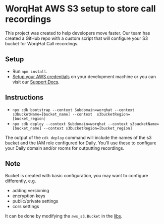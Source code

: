 # WorqHat AWS S3 setup to store call recordings

This project was created to help developers move faster. Our team has created a GitHub repo with 
a custom script that will configure your S3 bucket for WorqHat Call recordings.

## Setup

- Run `npm install`.
- [Setup your AWS credentials](https://docs.aws.amazon.com/sdk-for-java/v1/developer-guide/setup-credentials.html) on your development machine or you 
  can visit our [Support Docs](https://support.worqhat.com/en/support/solutions/articles/84000371663-storing-worqhat-video-call-recordings-in-a-custom-amazon-s3-bucket).

## Instructions

- `npx cdk bootstrap --context Subdomain=worqhat --context s3bucketName=[bucket_name] --context  s3bucketRegion=[bucket_region]`
- `npx cdk deploy --context Subdomain=worqhat --context s3bucketName=[bucket_name] --context s3bucketRegion=[bucket_region]`

The output of the `cdk deploy` command will include the names of the
s3 bucket and the IAM role configured for Daily.
You'll use these to configure your Daily domain and/or rooms for
outputting recordings.

## Note

Bucket is created with basic configuration, you may want to configure differently, e.g.

- adding versioning
- encryption keys
- public/private settings
- cors settings

It can be done by modifying the `aws_s3.Bucket` in the [libs](./lib/worqhat-recordings-bucket-stack.ts).
